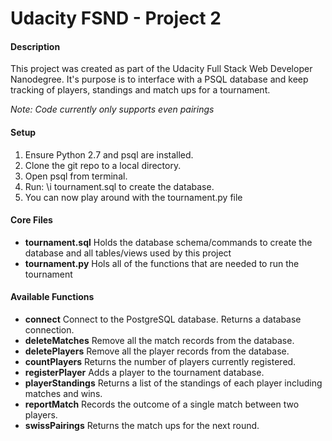 # Udacity FSND - Project 2

#### Description
This project was created as part of the Udacity Full Stack Web Developer Nanodegree. It's purpose is to interface with a PSQL database and keep tracking of players, standings and match ups for a tournament.

*Note: Code currently only supports even pairings*

#### Setup
1. Ensure Python 2.7 and psql are installed.
2. Clone the git repo to a local directory.
3. Open psql from terminal.
4. Run: \i tournament.sql to create the database.
5. You can now play around with the tournament.py file

#### Core Files
* **tournament.sql** Holds the database schema/commands to create the database and all tables/views used by this project
* **tournament.py** Hols all of the functions that are needed to run the tournament

#### Available Functions
* **connect** Connect to the PostgreSQL database.  Returns a database connection.
* **deleteMatches** Remove all the match records from the database.
* **deletePlayers** Remove all the player records from the database.
* **countPlayers** Returns the number of players currently registered.
* **registerPlayer** Adds a player to the tournament database.
* **playerStandings** Returns a list of the standings of each player including matches and wins.
* **reportMatch** Records the outcome of a single match between two players.
* **swissPairings** Returns the match ups for the next round.

